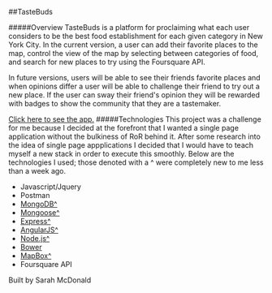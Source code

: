 ##TasteBuds

#####Overview
TasteBuds is a platform for proclaiming what each user considers to be the best food establishment for each given category in New York City. In the current version, a user can add their favorite places to the map, control the view of the map by selecting between categories of food, and search for new places to try using the Foursquare API.

In future versions, users will be able to see their friends favorite places and when opinions differ a user will be able to challenge their friend to try out a new place. If the user can sway their friend's opinion they will be rewarded with badges to show the community that they are a tastemaker.

<a href="https://stormy-anchorage-5874.herokuapp.com">Click here to see the app.</a>
#####Technologies
This project was a challenge for me because I decided at the forefront that I wanted a single page application without the bulkiness of RoR behind it. After some research into the idea of single page appplications I decided that I would have to teach myself a new stack in order to execute this smoothly. Below are the technologies I used; those denoted with a ^ were completely new to me less than a week ago.
<ul>
<li>Javascript/Jquery</li>
<li>Postman</li>
<li><a href="http://www.mongodb.org/">MongoDB^</a></li>
<li><a href="http://mongoosejs.com/">Mongoose^</a></li>
<li><a href="http://expressjs.com/">Express^</a></li>
<li><a href="https://angularjs.org/">AngularJS^</a></li>
<li><a href="http://nodejs.org/">Node.js^</a></li>
<li><a href="http://bower.io">Bower</a></li>
<li><a href="https://www.mapbox.com/">MapBox^</a></li>
<li>Foursquare API</li>
</ul>

Built by Sarah McDonald



